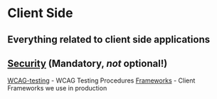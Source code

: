 # Client Side

## Everything related to client side applications

## [Security](security/README.md) (Mandatory, _not_ optional!)

[WCAG-testing](/best-practices/development-tools/accessibility/WCAG-testing.md) - WCAG Testing Procedures
[Frameworks](/best-practices/client-side/framework) - Client Frameworks we use in production
